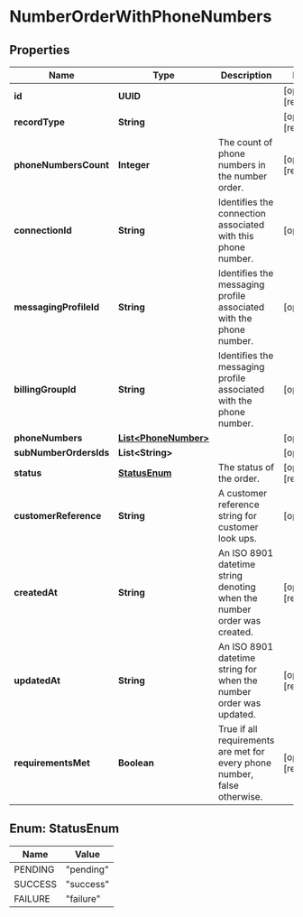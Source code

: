 

# NumberOrderWithPhoneNumbers


## Properties

| Name | Type | Description | Notes |
|------------ | ------------- | ------------- | -------------|
|**id** | **UUID** |  |  [optional] [readonly] |
|**recordType** | **String** |  |  [optional] [readonly] |
|**phoneNumbersCount** | **Integer** | The count of phone numbers in the number order. |  [optional] [readonly] |
|**connectionId** | **String** | Identifies the connection associated with this phone number. |  [optional] |
|**messagingProfileId** | **String** | Identifies the messaging profile associated with the phone number. |  [optional] |
|**billingGroupId** | **String** | Identifies the messaging profile associated with the phone number. |  [optional] |
|**phoneNumbers** | [**List&lt;PhoneNumber&gt;**](PhoneNumber.md) |  |  [optional] |
|**subNumberOrdersIds** | **List&lt;String&gt;** |  |  [optional] |
|**status** | [**StatusEnum**](#StatusEnum) | The status of the order. |  [optional] [readonly] |
|**customerReference** | **String** | A customer reference string for customer look ups. |  [optional] |
|**createdAt** | **String** | An ISO 8901 datetime string denoting when the number order was created. |  [optional] [readonly] |
|**updatedAt** | **String** | An ISO 8901 datetime string for when the number order was updated. |  [optional] [readonly] |
|**requirementsMet** | **Boolean** | True if all requirements are met for every phone number, false otherwise. |  [optional] [readonly] |



## Enum: StatusEnum

| Name | Value |
|---- | -----|
| PENDING | &quot;pending&quot; |
| SUCCESS | &quot;success&quot; |
| FAILURE | &quot;failure&quot; |



